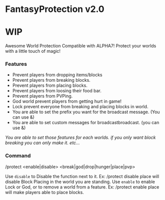 # FantasyProtection v2.0
# WIP

Awesome World Protection Compatible with ALPHA7! Protect your worlds with a little touch of magic!

### Features
- Prevent players from dropping items/blocks
- Prevent players from breaking blocks.
- Prevent players from placing blocks.
- Prevent players from loosing their food bar.
- Prevent players from PVPing.
- God world prevent players from getting hurt in game!
- Lock prevent everyone from breaking and placing blocks in world.
- You are able to set the prefix you want for the broadcast message. (You can use &)
- You are able to set custom messages for broadcastbroadcast. (you can use &)

_You are able to set those features for each worlds. if you only want block breaking you can only make it. etc..._


### Command

/protect <enable|disable> <break|god|drop|hunger|place|pvp>

Use ```disable``` to Disable the function next to it. Ex: /protect disable place will disable Block Placing in the world you are standing.
Use ```enable``` to enable Lock or God, or to remove a world from a feature. Ex: /protect enable place will make players able to place blocks.
